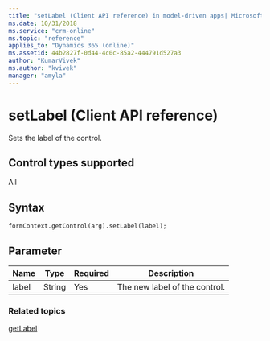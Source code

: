 ```yaml
---
title: "setLabel (Client API reference) in model-driven apps| MicrosoftDocs"
ms.date: 10/31/2018
ms.service: "crm-online"
ms.topic: "reference"
applies_to: "Dynamics 365 (online)"
ms.assetid: 44b2827f-0d44-4c0c-85a2-444791d527a3
author: "KumarVivek"
ms.author: "kvivek"
manager: "amyla"
---
```

# setLabel (Client API reference)



Sets the label of the control.

## Control types supported

All

## Syntax

`formContext.getControl(arg).setLabel(label);`

## Parameter

|Name|Type|Required|Description|
|--|--|--|--|
|label|String|Yes|The new label of the control.|

### Related topics

[getLabel](getLabel.md)